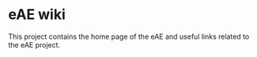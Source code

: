 # eAE wiki

This project contains the home page of the eAE and useful links related to the eAE project.